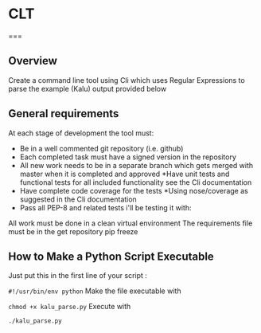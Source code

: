 # CLT
===
## Overview

Create a command line tool using Cli which uses Regular Expressions to parse the example (Kalu) output provided below

## General requirements 
At each stage of development the tool must:
* Be in a well commented git repository (i.e. github)
* Each completed task must have a signed version in the repository
* All new work needs to be in a separate branch which gets merged with master when it is completed and approved
*Have unit tests and functional tests for all included functionality
see the Cli documentation
* Have complete code coverage for the tests
*Using nose/coverage as suggested in the Cli documentation
* Pass all PEP-8 and related tests
i'll be testing it with:

All work must be done in a clean virtual environment
The requirements file must be in the get repository
pip freeze

## How to Make a Python Script Executable

Just put this in the first line of your script :

```#!/usr/bin/env python```
Make the file executable with

```chmod +x kalu_parse.py```
Execute with

```./kalu_parse.py```